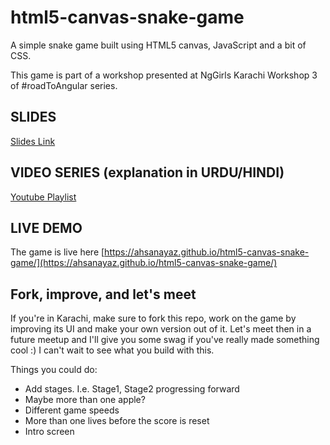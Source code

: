 # html5-canvas-snake-game
A simple snake game built using HTML5 canvas, JavaScript and a bit of CSS.

This game is part of a workshop presented at NgGirls Karachi Workshop 3 of #roadToAngular series.

## SLIDES

[Slides Link](https://slides.com/ahsanayaz/creating-games-with-html5-js)

## VIDEO SERIES (explanation in URDU/HINDI)

[Youtube Playlist](https://www.youtube.com/playlist?list=PL2sQdFoGnLIjChx3VzxPDcDnylzbb8nMY)

## LIVE DEMO
The game is live here [https://ahsanayaz.github.io/html5-canvas-snake-game/](https://ahsanayaz.github.io/html5-canvas-snake-game/)

## Fork, improve, and let's meet
If you're in Karachi, make sure to fork this repo, work on the game by improving its UI and make your own version out of it. Let's meet then in a future meetup and I'll give you some swag if you've really made something cool :)
I can't wait to see what you build with this.

Things you could do:
- Add stages. I.e. Stage1, Stage2 progressing forward 
- Maybe more than one apple?
- Different game speeds
- More than one lives before the score is reset
- Intro screen